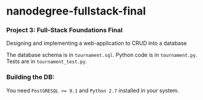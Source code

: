 # nanodegree-fullstack-final
### Project 3: Full-Stack Foundations Final
Designing and implementing a web-application to CRUD into a database

The database schema is in `tournament.sql`. Python code is in `tournament.py`. Tests are in `tournament_test.py`.


### Building the DB:

You need `PostGRESQL >= 9.1` and `Python 2.7` installed in your system.
